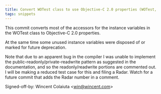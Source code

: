 ```yaml
---
title: Convert WOTest class to use Objective-C 2.0 properties (WOTest, f2d45e3)
tags: snippets
---
```


This commit converts most of the accessors for the instance variables in the WOTest class to Objective-C 2.0 properties.

At the same time some unused instance variables were disposed of or marked for future deprecation.

Note that due to an apparent bug in the compiler I was unable to implement the public-readonly/private-readwrite pattern as suggested in the documentation, and so the readonly/readwrite portions are commented out. I will be making a reduced test case for this and filing a Radar. Watch for a future commit that adds the Radar number in a comment.

Signed-off-by: Wincent Colaiuta &lt;win@wincent.com&gt;

